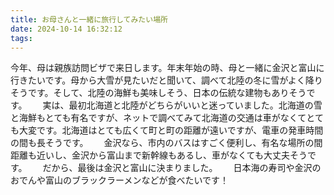 ```yaml
---
title: お母さんと一緒に旅行してみたい場所
date: 2024-10-14 16:32:12
tags:
---
```

今年、母は親族訪問ビザで来日します。年末年始の時、母と一緒に金沢と富山に行きたいです。母から大雪が見たいだと聞いて、調べて北陸の冬に雪がよく降りそうです。そして、北陸の海鮮も美味しそう、日本の伝統な建物もありそうです。　　
実は、最初北海道と北陸がどちらがいいと迷っていました。北海道の雪と海鮮もとても有名ですが、ネットで調べてみて北海道の交通は車がなくてとても大変です。北海道はとても広くて町と町の距離が遠いですが、電車の発車時間の間も長そうです。　　
金沢なら、市内のバスはすごく便利し、有名な場所の間距離も近いし、金沢から富山まで新幹線もあるし、車がなくても大丈夫そうです。　　
だから、最後は金沢と富山に決まりました。　　
日本海の寿司や金沢のおでんや富山のブラックラーメンなどが食べたいです！